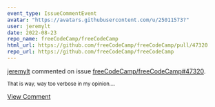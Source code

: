 ```yaml
---
event_type: IssueCommentEvent
avatar: "https://avatars.githubusercontent.com/u/25011573?"
user: jeremylt
date: 2022-08-23
repo_name: freeCodeCamp/freeCodeCamp
html_url: https://github.com/freeCodeCamp/freeCodeCamp/pull/47320
repo_url: https://github.com/freeCodeCamp/freeCodeCamp
---
```


<a href='https://github.com/jeremylt' target='_blank'>jeremylt</a> commented on issue <a href='https://github.com/freeCodeCamp/freeCodeCamp/pull/47320' target='_blank'>freeCodeCamp/freeCodeCamp#47320</a>.

<small>That is way, way too verbose in my opinion....</small>

<a href='https://github.com/freeCodeCamp/freeCodeCamp/pull/47320' target='_blank'>View Comment</a>